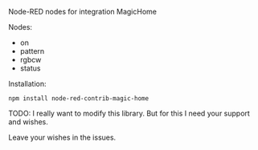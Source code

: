 Node-RED nodes for integration MagicHome

Nodes:
* on
* pattern
* rgbcw
* status
  
Installation:
```
npm install node-red-contrib-magic-home
``` 

TODO:
I really want to modify this library. But for this I need your support and wishes.

Leave your wishes in the issues.
